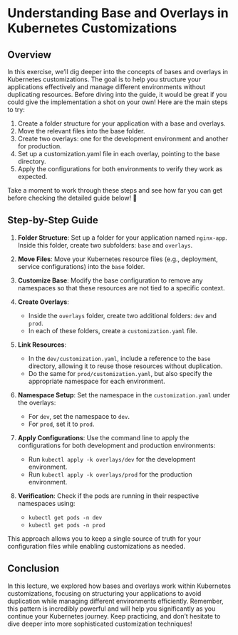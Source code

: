 # Understanding Base and Overlays in Kubernetes Customizations

## Overview

In this exercise, we’ll dig deeper into the concepts of bases and overlays in Kubernetes customizations. The goal is to help you structure your applications effectively and manage different environments without duplicating resources. Before diving into the guide, it would be great if you could give the implementation a shot on your own! Here are the main steps to try:

1. Create a folder structure for your application with a base and overlays.
2. Move the relevant files into the base folder.
3. Create two overlays: one for the development environment and another for production.
4. Set up a customization.yaml file in each overlay, pointing to the base directory.
5. Apply the configurations for both environments to verify they work as expected.

Take a moment to work through these steps and see how far you can get before checking the detailed guide below! 🚀

## Step-by-Step Guide

1. **Folder Structure**: Set up a folder for your application named `nginx-app`. Inside this folder, create two subfolders: `base` and `overlays`.
2. **Move Files**: Move your Kubernetes resource files (e.g., deployment, service configurations) into the `base` folder.

3. **Customize Base**: Modify the base configuration to remove any namespaces so that these resources are not tied to a specific context.

4. **Create Overlays**:

   - Inside the `overlays` folder, create two additional folders: `dev` and `prod`.
   - In each of these folders, create a `customization.yaml` file.

5. **Link Resources**:

   - In the `dev/customization.yaml`, include a reference to the `base` directory, allowing it to reuse those resources without duplication.
   - Do the same for `prod/customization.yaml`, but also specify the appropriate namespace for each environment.

6. **Namespace Setup**: Set the namespace in the `customization.yaml` under the overlays:

   - For `dev`, set the namespace to `dev`.
   - For `prod`, set it to `prod`.

7. **Apply Configurations**: Use the command line to apply the configurations for both development and production environments:

   - Run `kubectl apply -k overlays/dev` for the development environment.
   - Run `kubectl apply -k overlays/prod` for the production environment.

8. **Verification**: Check if the pods are running in their respective namespaces using:
   - `kubectl get pods -n dev`
   - `kubectl get pods -n prod`

This approach allows you to keep a single source of truth for your configuration files while enabling customizations as needed.

## Conclusion

In this lecture, we explored how bases and overlays work within Kubernetes customizations, focusing on structuring your applications to avoid duplication while managing different environments efficiently. Remember, this pattern is incredibly powerful and will help you significantly as you continue your Kubernetes journey. Keep practicing, and don’t hesitate to dive deeper into more sophisticated customization techniques!
